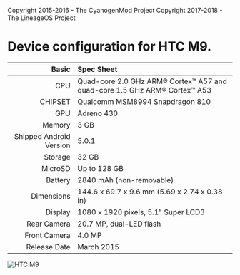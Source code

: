 Copyright 2015-2016 - The CyanogenMod Project
Copyright 2017-2018 - The LineageOS Project

Device configuration for HTC M9.
=====================================

Basic   | Spec Sheet
-------:|:-------------------------
CPU     | Quad-core 2.0 GHz ARM® Cortex™ A57 and quad-core 1.5 GHz ARM® Cortex™ A53
CHIPSET | Qualcomm MSM8994 Snapdragon 810
GPU     | Adreno 430
Memory  | 3 GB
Shipped Android Version | 5.0.1
Storage | 32 GB
MicroSD | Up to 128 GB
Battery | 2840 mAh (non-removable)
Dimensions | 144.6 x 69.7 x 9.6 mm (5.69 x 2.74 x 0.38 in)
Display | 1080 x 1920 pixels, 5.1" Super LCD3
Rear Camera  | 20.7 MP, dual-LED flash
Front Camera | 4.0 MP
Release Date | March 2015

![HTC M9](http://cdn2.gsmarena.com/vv/pics/htc/htc-one-m9-3.jpg "HTC M9")
